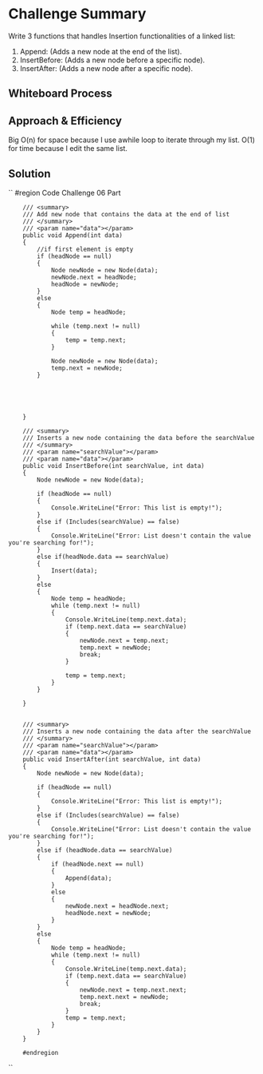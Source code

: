 # Challenge Summary

Write 3 functions that handles Insertion functionalities of a linked list:  
1. Append: (Adds a new node at the end of the list).
2. InsertBefore: (Adds a new node before a specific node).
3. InsertAfter: (Adds a new node after a specific node).

## Whiteboard Process
<!-- Embedded whiteboard image -->

## Approach & Efficiency

Big O(n) for space because I use awhile loop to iterate through my list. 
O(1) for time because I edit the same list.

## Solution

``
#region Code Challenge 06 Part

        /// <summary>
        /// Add new node that contains the data at the end of list
        /// </summary>
        /// <param name="data"></param>
        public void Append(int data)
        {
            //if first element is empty
            if (headNode == null)
            {
                Node newNode = new Node(data);
                newNode.next = headNode;
                headNode = newNode;
            }
            else
            {
                Node temp = headNode;

                while (temp.next != null)
                {
                    temp = temp.next;
                }

                Node newNode = new Node(data);
                temp.next = newNode;
            }




            
        }

        /// <summary>
        /// Inserts a new node containing the data before the searchValue
        /// </summary>
        /// <param name="searchValue"></param>
        /// <param name="data"></param>
        public void InsertBefore(int searchValue, int data)
        {
            Node newNode = new Node(data);

            if (headNode == null)
            {
                Console.WriteLine("Error: This list is empty!");
            }
            else if (Includes(searchValue) == false)
            {
                Console.WriteLine("Error: List doesn't contain the value you're searching for!");
            }
            else if(headNode.data == searchValue)
            {
                Insert(data);
            }
            else
            {
                Node temp = headNode;
                while (temp.next != null)
                {
                    Console.WriteLine(temp.next.data);
                    if (temp.next.data == searchValue)
                    {
                        newNode.next = temp.next;
                        temp.next = newNode;
                        break;
                    }

                    temp = temp.next;
                }
            }

        }


        /// <summary>
        /// Inserts a new node containing the data after the searchValue
        /// </summary>
        /// <param name="searchValue"></param>
        /// <param name="data"></param>
        public void InsertAfter(int searchValue, int data)
        {
            Node newNode = new Node(data);

            if (headNode == null)
            {
                Console.WriteLine("Error: This list is empty!");
            }
            else if (Includes(searchValue) == false)
            {
                Console.WriteLine("Error: List doesn't contain the value you're searching for!");
            }
            else if (headNode.data == searchValue)
            {
                if (headNode.next == null)
                {
                    Append(data);
                }
                else
                {
                    newNode.next = headNode.next;
                    headNode.next = newNode;
                }
            }
            else
            {
                Node temp = headNode;
                while (temp.next != null)
                {
                    Console.WriteLine(temp.next.data);
                    if (temp.next.data == searchValue)
                    {
                        newNode.next = temp.next.next;
                        temp.next.next = newNode;
                        break;
                    }
                    temp = temp.next;
                }
            }
        }

        #endregion
``
